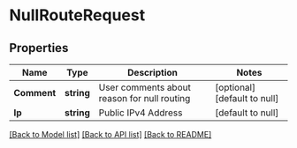 # NullRouteRequest

## Properties
Name | Type | Description | Notes
------------ | ------------- | ------------- | -------------
**Comment** | **string** | User comments about reason for null routing | [optional] [default to null]
**Ip** | **string** | Public IPv4 Address | [default to null]

[[Back to Model list]](../README.md#documentation-for-models) [[Back to API list]](../README.md#documentation-for-api-endpoints) [[Back to README]](../README.md)


